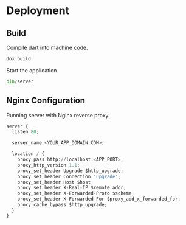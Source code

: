 # Deployment

## Build

Compile dart into machine code.

```py
dox build
```

Start the application.

```py
bin/server
```

## Nginx Configuration

Running server with Nginx reverse proxy.

```py
server {
  listen 80;

  server_name <YOUR_APP_DOMAIN.COM>;

  location / {
    proxy_pass http://localhost:<APP_PORT>;
    proxy_http_version 1.1;
    proxy_set_header Upgrade $http_upgrade;
    proxy_set_header Connection 'upgrade';
    proxy_set_header Host $host;
    proxy_set_header X-Real-IP $remote_addr;
    proxy_set_header X-Forwarded-Proto $scheme;
    proxy_set_header X-Forwarded-For $proxy_add_x_forwarded_for;
    proxy_cache_bypass $http_upgrade;
  }
}
```